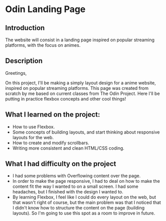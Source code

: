 <h1>Odin Landing Page</h1>
<h2>Introduction</h2>
<p>The website will consist in a landing page inspired on popular streaming platforms, with the focus on animes.</p>
<h2>Description</h2>
<p>Greetings,</p>
<p>On this project, I'll be making a simply layout design for a anime website, inspired on popular streaming platforms. This page was created from scratch by me based on current classes from The Odin Project. Here I'll be putting in practice flexbox concepts and other cool things!</p>
<h2>What I learned on the project:</h2>
<ul>
<li>How to use Flexbox.</li>
<li>Some concepts of building layouts, and start thinking about responsive layouts for the web.</li>
<li>How to create and modify scrollbars.</li>
<li>Writing more consistent and clean HTML/CSS coding.</li>
</ul>
<h2>What I had difficulty on the project</h2>
<ul>
<li>I had some problems with Overflowing content over the page.</li>
<li>In order to make the page responsive, I had to deal on how to make the content fit the way I wanted to on a small screen. I had some headaches, but I finished with the design I wanted to.</li>
<li>By learning Flexbox, I feel like I could do every layout on the web, but that wasn't right of course, but the main problem was that I noticed that I didn't know how to structure the content on the page (building layouts). So I'm going to use this spot as a room to improve in future.</li>
</ul>
